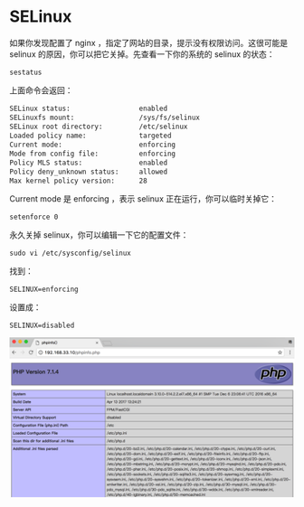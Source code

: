 # SELinux

如果你发现配置了 nginx ，指定了网站的目录，提示没有权限访问。这很可能是 selinux 的原因，你可以把它关掉。先查看一下你的系统的 selinux 的状态：

```
sestatus
```

上面命令会返回：

```
SELinux status:                 enabled
SELinuxfs mount:                /sys/fs/selinux
SELinux root directory:         /etc/selinux
Loaded policy name:             targeted
Current mode:                   enforcing
Mode from config file:          enforcing
Policy MLS status:              enabled
Policy deny_unknown status:     allowed
Max kernel policy version:      28
```

Current mode 是 enforcing ，表示 selinux 正在运行，你可以临时关掉它：

```
setenforce 0
```

永久关掉 selinux，你可以编辑一下它的配置文件：

```
sudo vi /etc/sysconfig/selinux
```

找到：

```
SELINUX=enforcing
```

设置成：

```
SELINUX=disabled
```

![](/assets/phpinfo.png)

